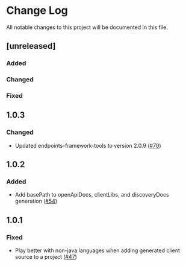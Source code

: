 # Change Log
All notable changes to this project will be documented in this file.
## [unreleased]

### Added

### Changed

### Fixed

## 1.0.3
### Changed
- Updated endpoints-framework-tools to version 2.0.9 ([#70](https://github.com/GoogleCloudPlatform/endpoints-framework-maven-plugin/pull/70))

## 1.0.2
### Added
- Add basePath to openApiDocs, clientLibs, and discoveryDocs generation ([#54](https://github.com/GoogleCloudPlatform/endpoints-framework-gradle-plugin/issues/54))

## 1.0.1
### Fixed
- Play better with non-java languages when adding generated client source to a project ([#47](https://github.com/GoogleCloudPlatform/endpoints-framework-gradle-plugin/issues/47))
